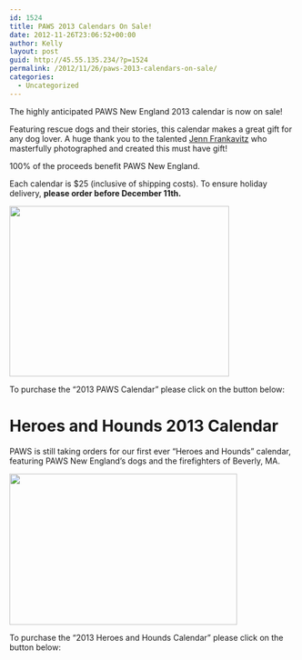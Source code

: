 ```yaml
---
id: 1524
title: PAWS 2013 Calendars On Sale!
date: 2012-11-26T23:06:52+00:00
author: Kelly
layout: post
guid: http://45.55.135.234/?p=1524
permalink: /2012/11/26/paws-2013-calendars-on-sale/
categories:
  - Uncategorized
---
```

The highly anticipated PAWS New England 2013 calendar is now on sale!

Featuring rescue dogs and their stories, this calendar makes a great gift for any dog lover. A huge thank you to the talented [Jenn Frankavitz](http://www.jennfrankavitz.com/) who masterfully photographed and created this must have gift!

100% of the proceeds benefit PAWS New England.

Each calendar is $25 (inclusive of shipping costs). To ensure holiday delivery, **please order before December 11th.**

<img class="size-medium wp-image-1526 aligncenter" src="https://pawsnewengland.com/wp-content/uploads/2012/11/CalendarCover-386x300.jpg" alt="" width="386" height="300" />

To purchase the &#8220;2013 PAWS Calendar&#8221; please click on the button below:

# Heroes and Hounds 2013 Calendar

PAWS is still taking orders for our first ever &#8220;Heroes and Hounds&#8221; calendar, featuring PAWS New England&#8217;s dogs and the firefighters of Beverly, MA.

<img class="aligncenter" src="https://d2q0qd5iz04n9u.cloudfront.net/_ssl/proxy.php/http/gallery.mailchimp.com/0c705fc71db1e2d4d6f5f4ba3/images/CalendarCover2web.jpeg" alt="" width="400" height="266" />

To purchase the &#8220;2013 Heroes and Hounds Calendar&#8221; please click on the button below: